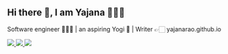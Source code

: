 ## Hi there 👋, I am Yajana 🧑🏻‍💻

Software engineer 🧑🏻‍💻 | an aspiring Yogi 🧘 | Writer 👉🏻 yajanarao.github.io

<a href="https://yajanarao.medium.com" target="_blank">
  <img src="https://img.shields.io/badge/Medium-12100E?style=for-the-badge&logo=medium&logoColor=white" />
</a>
<a href="https://twitter.com/yajanarao" target="_blank">
  <img src="https://img.shields.io/badge/Twitter-1DA1F2?style=for-the-badge&logo=twitter&logoColor=white" />
</a>
<a href="https://www.linkedin.com/in/yajanarao" target="_blank">
  <img src="https://img.shields.io/badge/LinkedIn-0077B5?style=for-the-badge&logo=linkedin&logoColor=white" />
</a>



<!--
![Twitter Follow](https://img.shields.io/twitter/follow/YajanaRao?style=social)

**YajanaRao/yajanarao** is a ✨ _special_ ✨ repository because its `README.md` (this file) appears on your GitHub profile.

Here are some ideas to get you started:

- 🔭 I’m currently working on ...
- 🌱 I’m currently learning ...
- 👯 I’m looking to collaborate on ...
- 🤔 I’m looking for help with ...
- 💬 Ask me about ...
- 📫 How to reach me: ...
- 😄 Pronouns: ...
- ⚡ Fun fact: ...
-->
